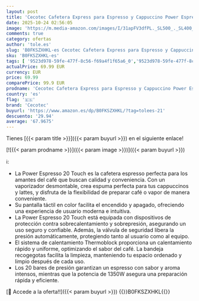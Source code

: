 ```yaml
---
layout: post
title: 'Cecotec Cafetera Express para Espresso y Cappuccino Power Espresso 20 Touch. 1350W  20 Bares  Pantalla Táctil  Vaporizador  Depósito Agua 1L  Thermoblock  Calientatazas  Bandeja Goteo  Accesorios'
date: 2025-10-24 02:56:05
image: 'https://m.media-amazon.com/images/I/31apFV3dfPL._SL500_._SL400_.jpg'
comments: true
category: ofertas
author: 'tole.es'
slug: 'B0FKSZXHKL-es Cecotec Cafetera Express para Espresso y Cappuccino Power...'
sku: 'B0FKSZXHKL-es'
tags: [ '9523d978-59fe-477f-8c56-f69a4f1f65a6_0','9523d978-59fe-477f-8c56-f69a4f1f65a6_3301','9523d978-59fe-477f-8c56-f69a4f1f65a6_6201','9523d978-59fe-477f-8c56-f69a4f1f65a6_6801','9523d978-59fe-477f-8c56-f69a4f1f65a6_701','9523d978-59fe-477f-8c56-f69a4f1f65a6_9101','Arborist Merchandising Root','CML-Kitchen','Cafeteras para espresso','Hogar y cocina','Kitchen All','Los favoritos de nuestros clientes Social: Hogar y cocina','Los favoritos de nuestros clientes Social: Hogar y cocina líneas duras','Major Appliances','Máquinas cafeteras','Máquinas de café espresso a vapor','New Arrivals Social: Home and Kitchen','Self Service','Special Features Stores','Top Brands Kitchen Appliances','Top Brands Kitchen Selection','Utensilios para café y té','cafetera','cecotec','top brands_home_and_kitchen','🇪🇸', ]
actualPrice: 69.99 EUR
currency: EUR
price: 69.99
comparePrice: 99.9 EUR
prodname: 'Cecotec Cafetera Express para Espresso y Cappuccino Power Espresso 20 Touch. 1350W  20 Bares  Pantalla Táctil  Vaporizador  Depósito Agua 1L  Thermoblock  Calientatazas  Bandeja Goteo  Accesorios'
country: 'es'
flag: '🇪🇸'
brand: 'Cecotec'
buyurl: 'https://www.amazon.es/dp/B0FKSZXHKL/?tag=tolees-21'
descuento: '29.94'
average: '67.9675'
---
```


Tienes [{{< param title >}}]({{< param buyurl >}}) en el siguiente enlace!

[![{{< param prodname >}}]({{< param image >}})]({{< param buyurl >}})

ℹ️:

- La Power Espresso 20 Touch es la cafetera espresso perfecta para los amantes del café que buscan calidad y conveniencia. Con un vaporizador desmontable, crea espuma perfecta para tus cappuccinos y lattes, y disfruta de la flexibilidad de preparar café o vapor de manera conveniente.
- Su pantalla táctil en color facilita el encendido y apagado, ofreciendo una experiencia de usuario moderna e intuitiva.
- La Power Espresso 20 Touch está equipada con dispositivos de protección contra sobrecalentamiento y sobrepresión, asegurando un uso seguro y confiable. Además, la válvula de seguridad libera la presión automáticamente, protegiendo tanto al usuario como al equipo.
- El sistema de calentamiento Thermoblock proporciona un calentamiento rápido y uniforme, optimizando el sabor del café. La bandeja recogegotas facilita la limpieza, manteniendo tu espacio ordenado y limpio después de cada uso.
- Los 20 bares de presión garantizan un espresso con sabor y aroma intensos, mientras que la potencia de 1350W asegura una preparación rápida y eficiente.

[🛒 Accede a la oferta!!]({{< param buyurl >}})
{{<world>}}B0FKSZXHKL{{</world>}}

